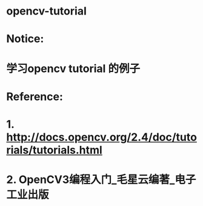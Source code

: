 # opencv-tutorial


# Notice: 
# 学习opencv tutorial 的例子


# Reference:  
# 1. http://docs.opencv.org/2.4/doc/tutorials/tutorials.html
# 2. OpenCV3编程入门_毛星云编著_电子工业出版

